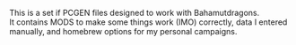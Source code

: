 This is a set if PCGEN files designed to work with Bahamutdragons.  
It contains MODS to make some things work (IMO) correctly, data I entered manually, and homebrew options for my personal campaigns.
